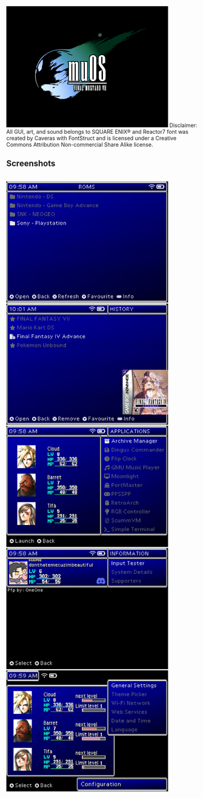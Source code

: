 <img src="https://raw.githubusercontent.com/linuxuserduh/muOS-FINAL-MUSTARD-VII-Theme/refs/heads/main/screenshots/bootlogo.png" height="320px" alt="bootlogo">
Disclaimer: All GUI, art, and sound belongs to SQUARE ENIX® and Reactor7 font was created by Caveras with FontStruct and is licensed under a Creative Commons Attribution Non-commercial Share Alike license.

## Screenshots
<br>
<img src="https://raw.githubusercontent.com/linuxuserduh/muOS-FINAL-MUSTARD-VII-Theme/refs/heads/main/screenshots/explorer.png" height="320px" alt="explorer">
<img src="https://raw.githubusercontent.com/linuxuserduh/muOS-FINAL-MUSTARD-VII-Theme/refs/heads/main/screenshots/history.png" height="320px" alt="history">
<img src="https://raw.githubusercontent.com/linuxuserduh/muOS-FINAL-MUSTARD-VII-Theme/refs/heads/main/screenshots/apps.png" height="320px" alt="apps">
<img src="https://raw.githubusercontent.com/linuxuserduh/muOS-FINAL-MUSTARD-VII-Theme/refs/heads/main/screenshots/info.png" height="320px" alt="info">
<img src="https://raw.githubusercontent.com/linuxuserduh/muOS-FINAL-MUSTARD-VII-Theme/refs/heads/main/screenshots/config.png" height="320px" alt="config">
